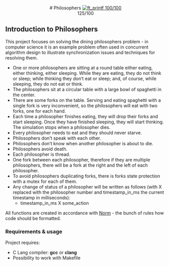 <p align="center">
# Philosophers
<a href="https://github.com/YOPll/get_next_line">
  <img src="https://user-images.githubusercontent.com/49567393/145694296-91b27fdf-3666-4670-8a84-23695c2be1a4.png" alt="ft_printf 100/100">
</a>
  <br>
  125/100
</p>

## Introduction to Philosophers

This project focuses on solving the dining philosophers problem - in computer science it is an example problem often used in concurrent algorithm design to illustrate synchronization issues and techniques for resolving them.


* One or more philosophers are sitting at a round table either eating, either thinking, either sleeping. While they are eating, they do not think or sleep; while thinking they don’t eat or sleep; and, of course, while sleeping, they do not eat or think.
* The philosophers sit at a circular table with a large bowl of spaghetti in the center.
* There are some forks on the table. Serving and eating spaghetti with a single fork is very inconvenient, so the philosophers will eat with two forks, one for each hand.
* Each time a philosopher finishes eating, they will drop their forks and start sleeping. Once they have finished sleeping, they will start thinking. The simulation stops when a philosopher dies.
* Every philosopher needs to eat and they should never starve.
* Philosophers don’t speak with each other.
* Philosophers don’t know when another philosopher is about to die.
* Philosophers avoid death.
* Each philosopher is thread.
* One fork between each philosopher, therefore if they are multiple philosophers, there will be a fork at the right and the left of each philosopher.
* To avoid philosophers duplicating forks, there is forks state protection with a mutex for each of them.
* Any change of status of a philosopher will be written as follows (with X replaced with the philosopher number and timestamp_in_ms the current timestamp in milliseconds):
  * timestamp_in_ms X some_action

All functions are created in accordance with [Norm](https://github.com/42School/norminette) - the bunch of rules how code should be formatted.

### Requirements & usage
Project requires:
* C Lang compiler: **gcc** or **clang**
* Possibility to work with Makefile
